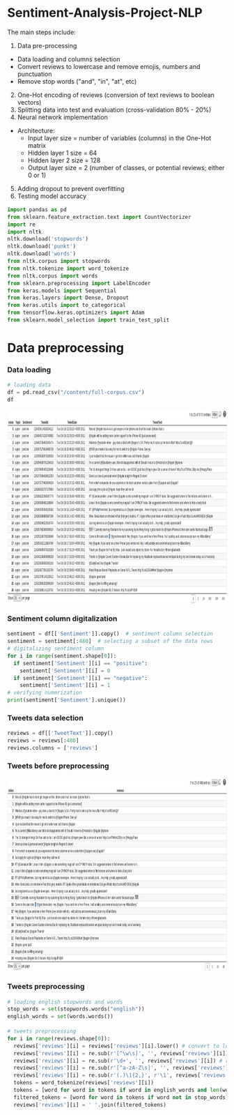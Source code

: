 # Sentiment-Analysis-Project-NLP

The main steps include:

1.   Data pre-processing

  *   Data loading and columns selection
  *   Convert reviews to lowercase and remove emojis, numbers and punctuation
  *   Remove stop words ("and", "in", "at", etc)

2.   One-Hot encoding of reviews (conversion of text reviews to boolean vectors)
3.   Splitting data into test and evaluation (cross-validation 80% - 20%)
4.   Neural network implementation
  * Architecture:
      *  Input layer size  = number of variables (columns) in the One-Hot matrix
      *  Hidden layer 1 size = 64
      *  Hidden layer 2 size = 128
      *  Output layer size = 2 (number of classes, or potential reviews; either 0 or 1)
5.   Adding dropout to prevent overfitting
6.   Testing model accuracy

```python
import pandas as pd
from sklearn.feature_extraction.text import CountVectorizer
import re
import nltk
nltk.download('stopwords')
nltk.download('punkt')
nltk.download('words')
from nltk.corpus import stopwords
from nltk.tokenize import word_tokenize
from nltk.corpus import words
from sklearn.preprocessing import LabelEncoder
from keras.models import Sequential
from keras.layers import Dense, Dropout
from keras.utils import to_categorical
from tensorflow.keras.optimizers import Adam
from sklearn.model_selection import train_test_split
```

# Data preprocessing
### Data loading
```python
# loading data
df = pd.read_csv("/content/full-corpus.csv")
df
```
<img src="img/1 - initial_data.png" alt="Project Logo" width="2000" height="444"/>

### Sentiment column digitalization
```python
sentiment = df[['Sentiment']].copy()  # sentiment column selection
sentiment = sentiment[:480]  # selecting a subset of the data rows
# digitalizing sentiment column
for i in range(sentiment.shape[0]):
  if sentiment['Sentiment'][i] == "positive":
    sentiment['Sentiment'][i] = 0
  if sentiment['Sentiment'][i] == "negative":
    sentiment['Sentiment'][i] = 1
# verifying numerization
print(sentiment['Sentiment'].unique())
```
### Tweets data selection
```python
reviews = df[['TweetText']].copy()
reviews = reviews[:480]
reviews.columns = ['reviews']
```

### Tweets before preprocessing
<img src="img/2 - tweets_before_preprocessing.png" alt="Tweets before preprocessing" width="2000" height="444"/>

### Tweets preprocessing
```python
# loading english stopwords and words
stop_words = set(stopwords.words("english"))
english_words = set(words.words())

# tweets preprocessing
for i in range(reviews.shape[0]):
  reviews['reviews'][i] = reviews['reviews'][i].lower() # convert to lowercase
  reviews['reviews'][i] = re.sub(r'[^\w\s]', '', reviews['reviews'][i]) # remove punctuation and emojis
  reviews['reviews'][i] = re.sub(r'\d+', '', reviews['reviews'][i]) # remove numbers
  reviews['reviews'][i] = re.sub(r'[^a-zA-Z\s]', '', reviews['reviews'][i])
  reviews['reviews'][i] = re.sub(r'(.)\1{2,}', r'\1', reviews['reviews'][i])
  tokens = word_tokenize(reviews['reviews'][i])
  tokens = [word for word in tokens if word in english_words and len(word) > 2] # remove non english words
  filtered_tokens = [word for word in tokens if word not in stop_words] # remove stop words
  reviews['reviews'][i] = ' '.join(filtered_tokens)
```
